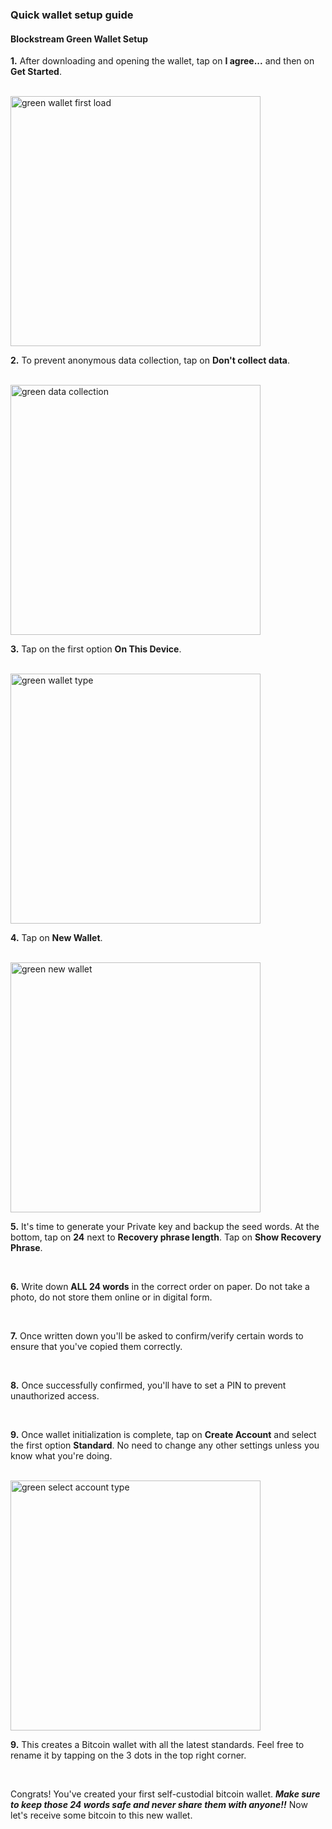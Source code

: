 ### Quick wallet setup guide

<h4 class="text-2xl pb-4 text-[#f7931a] font-semibold">Blockstream Green Wallet Setup</h4>

**1\.** After downloading and opening the wallet, tap on **I agree...** and then on **Get Started**.  

<br>

<a href="./../../../green_first_load.jpg" target="_blank">
    <img id="green wallet first load" src="./../../../green_first_load.jpg" alt="green wallet first load" width="400"/> 
</a>

<br>

**2\.** To prevent anonymous data collection, tap on **Don't collect data**.  

<br>

<a href="./../../../green_data_collection.jpg" target="_blank">
    <img id="green data collection" src="./../../../green_data_collection.jpg" alt="green data collection" width="400"/> 
</a>

<br>
 
**3\.** Tap on the first option **On This Device**. 

<br>

<a href="./../../../green_wallet_type.jpg" target="_blank">
    <img id="green wallet type" src="./../../../green_wallet_type.jpg" alt="green wallet type" width="400"/> 
</a>

<br>

**4\.** Tap on **New Wallet**. 

<br>

<a href="./../../../green_new_wallet.jpg" target="_blank">
    <img id="green new wallet" src="./../../../green_new_wallet.jpg" alt="green new wallet" width="400"/> 
</a>

<br>

**5\.** It's time to generate your Private key and backup the seed words. At the bottom, tap on **24** next to **Recovery phrase length**. Tap on **Show Recovery Phrase**.

<br>


**6\.** Write down **ALL 24 words** in the correct order on paper. Do not take a photo, do not store them online or in digital form. 

<br>

**7\.** Once written down you'll be asked to confirm/verify certain words to ensure that you've copied them correctly.  

<br>

**8\.** Once successfully confirmed, you'll have to set a PIN to prevent unauthorized access. 

<br>

**9\.** Once wallet initialization is complete, tap on **Create Account** and select the first option **Standard**. No need to change any other settings unless you know what you're doing.  

<br>

<a href="./../../../green_select_account_type.jpg" target="_blank">
    <img id="green select account type" src="./../../../green_select_account_type.jpg" alt="green select account type" width="400"/> 
</a>

<br>

**9\.** This creates a Bitcoin wallet with all the latest standards. Feel free to rename it by tapping on the 3 dots in the top right corner. 

<br>

Congrats! You've created your first self-custodial bitcoin wallet. ***Make sure to keep those 24 words safe and never share them with anyone!!*** Now let's receive some bitcoin to this new wallet.
